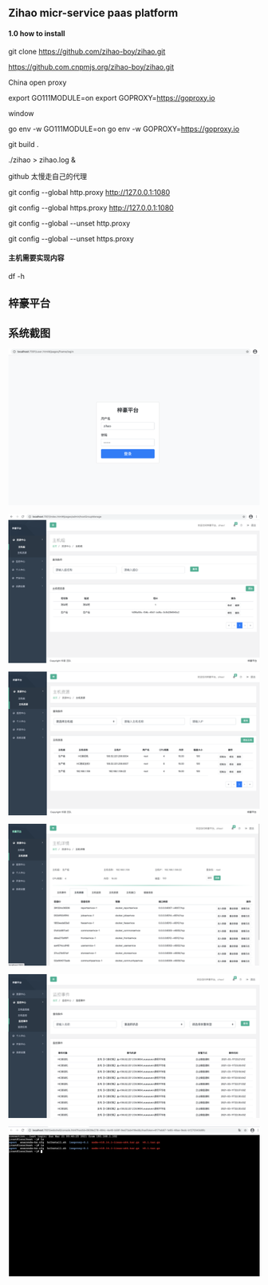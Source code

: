 ## Zihao micr-service paas platform


#### 1.0 how to install

git clone https://github.com/zihao-boy/zihao.git

https://github.com.cnpmjs.org/zihao-boy/zihao.git

China open proxy

export GO111MODULE=on
export GOPROXY=https://goproxy.io

window 

go env -w GO111MODULE=on
go env -w GOPROXY=https://goproxy.io

git build .

./zihao > zihao.log &

github 太慢走自己的代理

git config --global http.proxy http://127.0.0.1:1080

git config --global https.proxy http://127.0.0.1:1080

git config --global --unset http.proxy

git config --global --unset https.proxy

#### 主机需要实现内容

df -h


## 梓豪平台

## 系统截图

![image](doc/1.png)

![image](doc/2.png)

![image](doc/3.png)

![image](doc/4.png)

![image](doc/5.png)

![image](doc/6.png)
